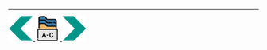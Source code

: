 
---
<!-- Navigator -->
<div>
<a href="Lecture-12.2.PublicAPI.md">
    <img width=50 src="../sources/left-arrow.svg" >
</a>
<a href="README.md">
    <img width=50 src="../sources/index.svg" >
</a>
<a href="..">
    <img  width=50 src="../sources/right-arrow.svg">
    </a>
</div>
<!-- Navigator -->